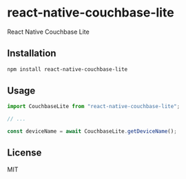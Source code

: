 # react-native-couchbase-lite

React Native Couchbase Lite

## Installation

```sh
npm install react-native-couchbase-lite
```

## Usage

```js
import CouchbaseLite from "react-native-couchbase-lite";

// ...

const deviceName = await CouchbaseLite.getDeviceName();
```

## License

MIT
